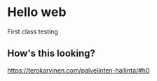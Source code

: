 # Hello web
First class testing
## How's this looking?
https://terokarvinen.com/palvelinten-hallinta/#h0

